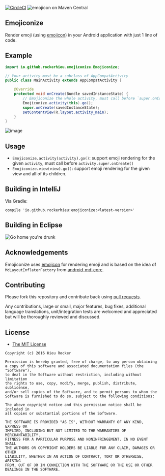 [![CircleCI](https://circleci.com/gh/rockerhieu/emojiconize/tree/master.svg?style=svg)](https://circleci.com/gh/rockerhieu/emojiconize/tree/master)
![emojicon on Maven Central](https://maven-badges.herokuapp.com/maven-central/io.github.rockerhieu/emojiconize/badge.svg)

## Emojiconize

Render emoji (using [emojicon](https://github.com/rockerhieu/emojicon)) in your Android application with just 1 line of code.

## Example

```java
import io.github.rockerhieu.emojiconize.Emojiconize;

// Your activity must be a subclass of AppCompatActivity
public class MainActivity extends AppCompatActivity {

    @Override
    protected void onCreate(Bundle savedInstanceState) {
    	// Emojiconize the whole activity, must call before `super.onCreate()`
        Emojiconize.activity(this).go();
        super.onCreate(savedInstanceState);
        setContentView(R.layout.activity_main);
    }
}
```

![image](https://github.com/rockerhieu/emojiconize/raw/master/assets/sample.jpg)

## Usage

* `Emojiconize.activity(activity).go()`: support emoji rendering for the given `activity`, must call before `activity.super.onCreate()`
* `Emojiconize.view(view).go()`: support emoji rendering for the given view and all of its children.

## Building in IntelliJ

Via Gradle:

```
compile 'io.github.rockerhieu:emojiconize:<latest-version>'
```

## Building in Eclipse

![Go home you're drunk](http://img2.wikia.nocookie.net/__cb20130819142928/cardfight/images/thumb/5/55/Go-home-youre-drunk.jpg/500px-Go-home-youre-drunk.jpg)

## Acknowledgements

Emojiconize uses [emojicon](https://github.com/rockerhieu/emojicon) for rendering emoji and is based on the idea of `MdLayoutInflaterFactory` from [android-md-core](https://github.com/henrytao-me/android-md-core/).

## Contributing

Please fork this repository and contribute back using
[pull requests](https://github.com/rockerhieu/emojiconize/pulls).

Any contributions, large or small, major features, bug fixes, additional
language translations, unit/integration tests are welcomed and appreciated
but will be thoroughly reviewed and discussed.

## License

* [The MIT License](https://opensource.org/licenses/MIT)

```
Copyright (c) 2016 Hieu Rocker

Permission is hereby granted, free of charge, to any person obtaining
a copy of this software and associated documentation files (the "Software"),
to deal in the Software without restriction, including without limitation
the rights to use, copy, modify, merge, publish, distribute, sublicense,
and/or sell copies of the Software, and to permit persons to whom the
Software is furnished to do so, subject to the following conditions:

The above copyright notice and this permission notice shall be included in
all copies or substantial portions of the Software.

THE SOFTWARE IS PROVIDED "AS IS", WITHOUT WARRANTY OF ANY KIND, EXPRESS OR
IMPLIED, INCLUDING BUT NOT LIMITED TO THE WARRANTIES OF MERCHANTABILITY,
FITNESS FOR A PARTICULAR PURPOSE AND NONINFRINGEMENT. IN NO EVENT SHALL
THE AUTHORS OR COPYRIGHT HOLDERS BE LIABLE FOR ANY CLAIM, DAMAGES OR OTHER
LIABILITY, WHETHER IN AN ACTION OF CONTRACT, TORT OR OTHERWISE, ARISING
FROM, OUT OF OR IN CONNECTION WITH THE SOFTWARE OR THE USE OR OTHER
DEALINGS IN THE SOFTWARE.
```
